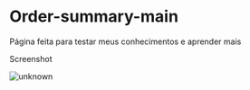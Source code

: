# Order-summary-main
Página feita para testar meus conhecimentos e aprender mais

Screenshot 

![unknown](https://user-images.githubusercontent.com/61144266/149828916-28632786-d4a8-478e-8073-dbcec3e66fc6.png)
